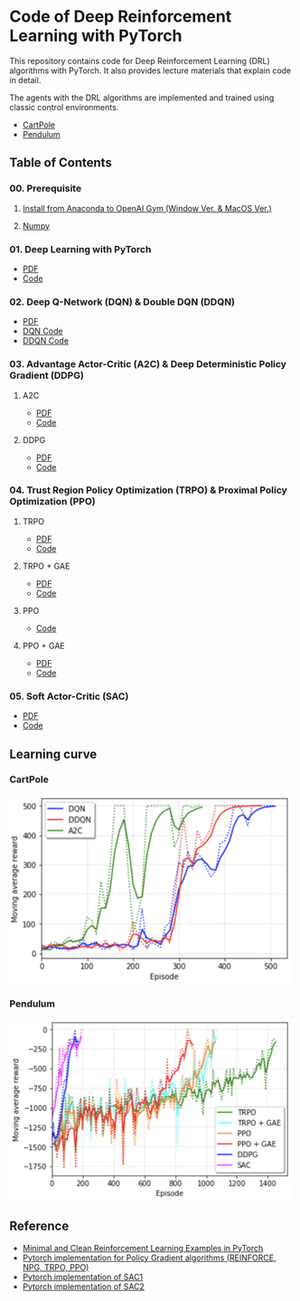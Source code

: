 # Code of Deep Reinforcement Learning with PyTorch

This repository contains code for Deep Reinforcement Learning (DRL) algorithms with PyTorch. It also provides lecture materials that explain code in detail.

The agents with the DRL algorithms are implemented and trained using classic control environments.

- [CartPole](https://gym.openai.com/envs/CartPole-v1/)
- [Pendulum](https://gym.openai.com/envs/Pendulum-v0/)

## Table of Contents

### 00. Prerequisite

1. [Install from Anaconda to OpenAI Gym (Window Ver. & MacOS Ver.)](https://github.com/dongminlee94/Samsung-DRL-Code/tree/master/0_Prerequisite/01_Install)

2. [Numpy](https://github.com/dongminlee94/Samsung-DRL-Code/tree/master/0_Prerequisite/02_Numpy)

### 01. Deep Learning with PyTorch

- [PDF](https://github.com/dongminlee94/Samsung-DRL-Code/blob/master/1_DL_Pytorch/DL_PyTorch.pdf)
- [Code](https://github.com/dongminlee94/Samsung-DRL-Code/blob/master/1_DL_Pytorch/PyTorch.py)

### 02. Deep Q-Network (DQN) & Double DQN (DDQN)

- [PDF]()
- [DQN Code]()
- [DDQN Code]()

### 03. Advantage Actor-Critic (A2C) & Deep Deterministic Policy Gradient (DDPG)

1. A2C
   - [PDF]()
   - [Code]()

2. DDPG
   - [PDF]()
   - [Code]()

### 04. Trust Region Policy Optimization (TRPO) & Proximal Policy Optimization (PPO)

1. TRPO
   - [PDF]()
   - [Code]()

2. TRPO + GAE
   - [PDF]()
   - [Code]()

3. PPO
   - [Code]()

4. PPO + GAE
   - [PDF]()
   - [Code]()

### 05. Soft Actor-Critic (SAC)

- [PDF]()
- [Code]()

## Learning curve

### CartPole

<img src="img/cartpole.png" width="500"/>

### Pendulum

<img src="img/pendulum.png" width="500"/>

## Reference

- [Minimal and Clean Reinforcement Learning Examples in PyTorch](https://github.com/reinforcement-learning-kr/reinforcement-learning-pytorch)
- [Pytorch implementation for Policy Gradient algorithms (REINFORCE, NPG, TRPO, PPO)](https://github.com/reinforcement-learning-kr/pg_travel)
- [Pytorch implementation of SAC1](https://github.com/vitchyr/rlkit/tree/master/rlkit/torch/sac)
- [Pytorch implementation of SAC2](https://github.com/pranz24/pytorch-soft-actor-critic)
